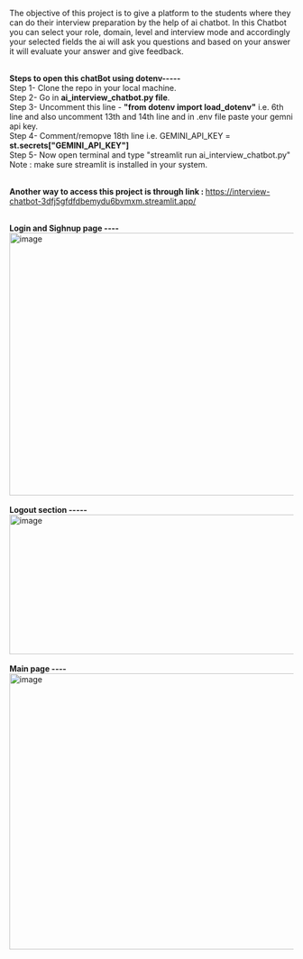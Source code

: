 The objective of this project is to give a platform to the students where they can do their interview preparation by the help of ai chatbot.
In this Chatbot you can select your role, domain, level and interview mode and accordingly your selected fields the ai will ask you questions and based on your answer it will evaluate your answer and give feedback.
<br>
<br>

<b>Steps to open this chatBot using dotenv-----</b><br>
Step 1- Clone the repo in your local machine.<br>
Step 2- Go in <b>ai_interview_chatbot.py file</b>.<br>
Step 3- Uncomment this line - <b>"from dotenv import load_dotenv"</b> i.e. 6th line and also uncomment 13th and 14th line and in .env file paste your gemni api key.<br>
Step 4- Comment/remopve 18th line i.e. GEMINI_API_KEY = <b>st.secrets["GEMINI_API_KEY"]</b> <br>
Step 5- Now open terminal and type "streamlit run ai_interview_chatbot.py" <br>
Note : make sure streamlit is installed in your system.<br>
<br>

<b> Another way to access this project is through link : </b>https://interview-chatbot-3dfj5gfdfdbemydu6bvmxm.streamlit.app/
<br><br>

<b> Login and Sighnup page ----</b>
<img width="959" height="466" alt="image" src="https://github.com/user-attachments/assets/edb0cfbf-468c-47d2-85da-fa8b994e3ad5" />
<br><br>
<b> Logout section -----</b>
<img width="958" height="248" alt="image" src="https://github.com/user-attachments/assets/0dbe0097-6f64-423c-af8c-26bc666b97a4" />
<br><br>
<b> Main page ----</b>
<img width="952" height="490" alt="image" src="https://github.com/user-attachments/assets/80e01998-c5e6-4059-955d-cd6b5ff0300c" />
